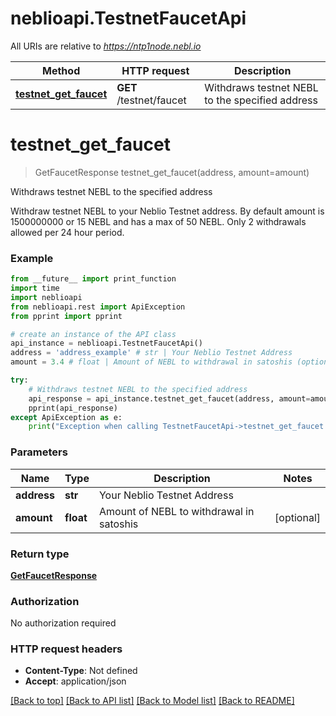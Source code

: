 # neblioapi.TestnetFaucetApi

All URIs are relative to *https://ntp1node.nebl.io*

Method | HTTP request | Description
------------- | ------------- | -------------
[**testnet_get_faucet**](TestnetFaucetApi.md#testnet_get_faucet) | **GET** /testnet/faucet | Withdraws testnet NEBL to the specified address


# **testnet_get_faucet**
> GetFaucetResponse testnet_get_faucet(address, amount=amount)

Withdraws testnet NEBL to the specified address

Withdraw testnet NEBL to your Neblio Testnet address. By default amount is 1500000000 or 15 NEBL and has a max of 50 NEBL. Only 2 withdrawals allowed per 24 hour period. 

### Example

```python
from __future__ import print_function
import time
import neblioapi
from neblioapi.rest import ApiException
from pprint import pprint

# create an instance of the API class
api_instance = neblioapi.TestnetFaucetApi()
address = 'address_example' # str | Your Neblio Testnet Address
amount = 3.4 # float | Amount of NEBL to withdrawal in satoshis (optional)

try:
    # Withdraws testnet NEBL to the specified address
    api_response = api_instance.testnet_get_faucet(address, amount=amount)
    pprint(api_response)
except ApiException as e:
    print("Exception when calling TestnetFaucetApi->testnet_get_faucet: %s\n" % e)
```

### Parameters

Name | Type | Description  | Notes
------------- | ------------- | ------------- | -------------
 **address** | **str**| Your Neblio Testnet Address | 
 **amount** | **float**| Amount of NEBL to withdrawal in satoshis | [optional] 

### Return type

[**GetFaucetResponse**](GetFaucetResponse.md)

### Authorization

No authorization required

### HTTP request headers

 - **Content-Type**: Not defined
 - **Accept**: application/json

[[Back to top]](#) [[Back to API list]](../README.md#documentation-for-api-endpoints) [[Back to Model list]](../README.md#documentation-for-models) [[Back to README]](../README.md)

